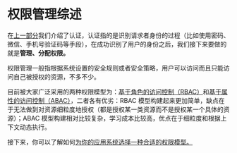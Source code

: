 # 权限管理综述

<LastUpdated/>

在[上一部分](../authentication/README.md)我们介绍了认证，认证指的是识别请求者身份的过程（比如使用密码、微信、手机号验证码等手段），在成功识别了用户的身份之后，我们接下来要做的就是**管理、分配权限。**

权限管理一般指根据系统设置的安全规则或者安全策略，用户可以访问而且只能访问自己被授权的资源，不多不少。

目前被大家广泛采用的两种权限模型为：[基于角色的访问控制（RBAC）](./choose-the-right-access-control-model.md#什么是基于角色的访问控制-rbac)和[基于属性的访问控制（ABAC）](./choose-the-right-access-control-model.md#什么是基于属性的访问控制-abac)，二者各有优劣：RBAC 模型构建起来更加简单，缺点在于无法做到对资源细粒度地授权（都是授权某一类资源而不是授权某一个具体的资源）；ABAC 模型构建相对比较复杂，学习成本比较高，优点在于细粒度和根据上下文动态执行。

接下来，你可以了解如何[为你的应用系统选择一种合适的权限模型。](./choose-the-right-access-control-model.md)

